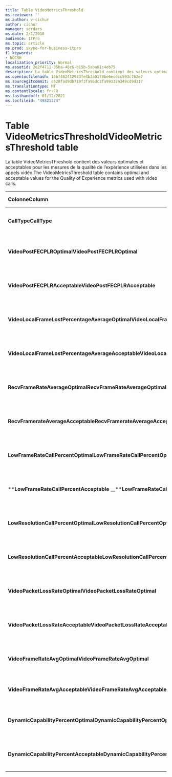 ```yaml
---
title: Table VideoMetricsThreshold
ms.reviewer: ''
ms.author: v-cichur
author: cichur
manager: serdars
ms.date: 2/1/2018
audience: ITPro
ms.topic: article
ms.prod: skype-for-business-itpro
f1.keywords:
- NOCSH
localization_priority: Normal
ms.assetid: 2e2f4711-35ba-48c6-b15b-5aba61c4eb75
description: La table VideoMetricsThreshold contient des valeurs optimales et acceptables pour les mesures de la qualité de l’expérience utilisées dans les appels vidéo.
ms.openlocfilehash: 15bf482412973fe4b3a0178be6ecdcc593c762e7
ms.sourcegitcommit: c528fad9db719f3fa96dc3fa99332a349cd9d317
ms.translationtype: MT
ms.contentlocale: fr-FR
ms.lasthandoff: 01/12/2021
ms.locfileid: "49821374"
---
```

# <a name="videometricsthreshold-table"></a><span data-ttu-id="86e3d-103">Table VideoMetricsThreshold</span><span class="sxs-lookup"><span data-stu-id="86e3d-103">VideoMetricsThreshold table</span></span>
 
<span data-ttu-id="86e3d-104">La table VideoMetricsThreshold contient des valeurs optimales et acceptables pour les mesures de la qualité de l’expérience utilisées dans les appels vidéo.</span><span class="sxs-lookup"><span data-stu-id="86e3d-104">The VideoMetricsThreshold table contains optimal and acceptable values for the Quality of Experience metrics used with video calls.</span></span>
  

| <span data-ttu-id="86e3d-105">**Colonne**</span><span class="sxs-lookup"><span data-stu-id="86e3d-105">**Column**</span></span>                                               | <span data-ttu-id="86e3d-106">**Type de données**</span><span class="sxs-lookup"><span data-stu-id="86e3d-106">**Data Type**</span></span>       | <span data-ttu-id="86e3d-107">**Clé/Index**</span><span class="sxs-lookup"><span data-stu-id="86e3d-107">**Key/Index**</span></span>  | <span data-ttu-id="86e3d-108">**Details**</span><span class="sxs-lookup"><span data-stu-id="86e3d-108">**Details**</span></span>                          |
|:---------------------------------------------------------|:--------------------|:---------------|:-------------------------------------|
| <span data-ttu-id="86e3d-109">**CallType**</span><span class="sxs-lookup"><span data-stu-id="86e3d-109">**CallType**</span></span> <br/>                                       | <span data-ttu-id="86e3d-110">int</span><span class="sxs-lookup"><span data-stu-id="86e3d-110">int</span></span>  <br/>          | <span data-ttu-id="86e3d-111">Primaire</span><span class="sxs-lookup"><span data-stu-id="86e3d-111">Primary</span></span>  <br/> | <span data-ttu-id="86e3d-112">Type d’appel passé.</span><span class="sxs-lookup"><span data-stu-id="86e3d-112">Type of call that was placed.</span></span>  <br/> |
| <span data-ttu-id="86e3d-113">**VideoPostFECPLROptimal**</span><span class="sxs-lookup"><span data-stu-id="86e3d-113">**VideoPostFECPLROptimal**</span></span> <br/>                         | <span data-ttu-id="86e3d-114">décimal(5,2)</span><span class="sxs-lookup"><span data-stu-id="86e3d-114">decimal(5,2)</span></span>  <br/> |                | <span data-ttu-id="86e3d-115">La valeur par défaut est 0,05.</span><span class="sxs-lookup"><span data-stu-id="86e3d-115">The default value is 0.05.</span></span>  <br/>    |
| <span data-ttu-id="86e3d-116">**VideoPostFECPLRAcceptable**</span><span class="sxs-lookup"><span data-stu-id="86e3d-116">**VideoPostFECPLRAcceptable**</span></span> <br/>                      | <span data-ttu-id="86e3d-117">décimal(5,2)</span><span class="sxs-lookup"><span data-stu-id="86e3d-117">decimal(5,2)</span></span>  <br/> |                | <span data-ttu-id="86e3d-118">La valeur par défaut est 0,10.</span><span class="sxs-lookup"><span data-stu-id="86e3d-118">The default value is 0.10.</span></span>  <br/>    |
| <span data-ttu-id="86e3d-119">**VideoLocalFrameLostPercentageAverageOptimal**</span><span class="sxs-lookup"><span data-stu-id="86e3d-119">**VideoLocalFrameLostPercentageAverageOptimal**</span></span> <br/>    | <span data-ttu-id="86e3d-120">décimal(5,2)</span><span class="sxs-lookup"><span data-stu-id="86e3d-120">decimal(5,2)</span></span>  <br/> |                | <span data-ttu-id="86e3d-121">La valeur par défaut est 5,0.</span><span class="sxs-lookup"><span data-stu-id="86e3d-121">The default value is 5.0.</span></span>  <br/>     |
| <span data-ttu-id="86e3d-122">**VideoLocalFrameLostPercentageAverageAcceptable**</span><span class="sxs-lookup"><span data-stu-id="86e3d-122">**VideoLocalFrameLostPercentageAverageAcceptable**</span></span> <br/> | <span data-ttu-id="86e3d-123">décimal(5,2)</span><span class="sxs-lookup"><span data-stu-id="86e3d-123">decimal(5,2)</span></span>  <br/> |                | <span data-ttu-id="86e3d-124">La valeur par défaut est 10,0.</span><span class="sxs-lookup"><span data-stu-id="86e3d-124">The default value is 10.0.</span></span>  <br/>    |
| <span data-ttu-id="86e3d-125">**RecvFrameRateAverageOptimal**</span><span class="sxs-lookup"><span data-stu-id="86e3d-125">**RecvFrameRateAverageOptimal**</span></span> <br/>                    | <span data-ttu-id="86e3d-126">decimal(9,4)</span><span class="sxs-lookup"><span data-stu-id="86e3d-126">decimal(9,4)</span></span>  <br/> |                | <span data-ttu-id="86e3d-127">La valeur par défaut est 12,0000.</span><span class="sxs-lookup"><span data-stu-id="86e3d-127">The default value is 12.0000.</span></span>  <br/> |
| <span data-ttu-id="86e3d-128">**RecvFramerateAverageAcceptable**</span><span class="sxs-lookup"><span data-stu-id="86e3d-128">**RecvFramerateAverageAcceptable**</span></span> <br/>                 | <span data-ttu-id="86e3d-129">decimal(9,4)</span><span class="sxs-lookup"><span data-stu-id="86e3d-129">decimal(9,4)</span></span>  <br/> |                | <span data-ttu-id="86e3d-130">La valeur par défaut est 7,0000.</span><span class="sxs-lookup"><span data-stu-id="86e3d-130">The default value is 7.0000.</span></span>  <br/>  |
| <span data-ttu-id="86e3d-131">**LowFrameRateCallPercentOptimal**</span><span class="sxs-lookup"><span data-stu-id="86e3d-131">**LowFrameRateCallPercentOptimal**</span></span> <br/>                 | <span data-ttu-id="86e3d-132">décimal(5,2)</span><span class="sxs-lookup"><span data-stu-id="86e3d-132">decimal(5,2)</span></span>  <br/> |                | <span data-ttu-id="86e3d-133">La valeur par défaut est 5,0.</span><span class="sxs-lookup"><span data-stu-id="86e3d-133">The default value is 5.0.</span></span>  <br/>     |
| <span data-ttu-id="86e3d-134">\*\***LowFrameRateCallPercentAcceptable** _\_</span><span class="sxs-lookup"><span data-stu-id="86e3d-134">\*\***LowFrameRateCallPercentAcceptable** _\_</span></span> <br/>        | <span data-ttu-id="86e3d-135">décimal(5,2)</span><span class="sxs-lookup"><span data-stu-id="86e3d-135">decimal(5,2)</span></span>  <br/> |                | <span data-ttu-id="86e3d-136">La valeur par défaut est 10,0/</span><span class="sxs-lookup"><span data-stu-id="86e3d-136">The default value is 10.0/</span></span>  <br/>    |
| <span data-ttu-id="86e3d-137">**LowResolutionCallPercentOptimal**</span><span class="sxs-lookup"><span data-stu-id="86e3d-137">**LowResolutionCallPercentOptimal**</span></span> <br/>                | <span data-ttu-id="86e3d-138">décimal(5,2)</span><span class="sxs-lookup"><span data-stu-id="86e3d-138">decimal(5,2)</span></span>  <br/> |                | <span data-ttu-id="86e3d-139">La valeur par défaut est 5,0.</span><span class="sxs-lookup"><span data-stu-id="86e3d-139">The default value is 5.0.</span></span>  <br/>     |
| <span data-ttu-id="86e3d-140">**LowResolutionCallPercentAcceptable**</span><span class="sxs-lookup"><span data-stu-id="86e3d-140">**LowResolutionCallPercentAcceptable**</span></span> <br/>             | <span data-ttu-id="86e3d-141">décimal(5,2)</span><span class="sxs-lookup"><span data-stu-id="86e3d-141">decimal(5,2)</span></span>  <br/> |                | <span data-ttu-id="86e3d-142">La valeur par défaut est 10,0.</span><span class="sxs-lookup"><span data-stu-id="86e3d-142">The default value is 10.0.</span></span>  <br/>    |
| <span data-ttu-id="86e3d-143">**VideoPacketLossRateOptimal**</span><span class="sxs-lookup"><span data-stu-id="86e3d-143">**VideoPacketLossRateOptimal**</span></span> <br/>                     | <span data-ttu-id="86e3d-144">foat</span><span class="sxs-lookup"><span data-stu-id="86e3d-144">foat</span></span>  <br/>         |                | <span data-ttu-id="86e3d-145">La valeur par défaut est 0,05.</span><span class="sxs-lookup"><span data-stu-id="86e3d-145">The default value is 0.05.</span></span>  <br/>    |
| <span data-ttu-id="86e3d-146">**VideoPacketLossRateAcceptable**</span><span class="sxs-lookup"><span data-stu-id="86e3d-146">**VideoPacketLossRateAcceptable**</span></span> <br/>                  | <span data-ttu-id="86e3d-147">float</span><span class="sxs-lookup"><span data-stu-id="86e3d-147">float</span></span>  <br/>        |                | <span data-ttu-id="86e3d-148">La valeur par défaut est 0,10.</span><span class="sxs-lookup"><span data-stu-id="86e3d-148">The default value is 0.10.</span></span>  <br/>    |
| <span data-ttu-id="86e3d-149">**VideoFrameRateAvgOptimal**</span><span class="sxs-lookup"><span data-stu-id="86e3d-149">**VideoFrameRateAvgOptimal**</span></span> <br/>                       | <span data-ttu-id="86e3d-150">float</span><span class="sxs-lookup"><span data-stu-id="86e3d-150">float</span></span>  <br/>        |                | <span data-ttu-id="86e3d-151">La valeur par défaut est 12.</span><span class="sxs-lookup"><span data-stu-id="86e3d-151">The default value is 12.</span></span>  <br/>      |
| <span data-ttu-id="86e3d-152">**VideoFrameRateAvgAcceptable**</span><span class="sxs-lookup"><span data-stu-id="86e3d-152">**VideoFrameRateAvgAcceptable**</span></span> <br/>                    | <span data-ttu-id="86e3d-153">float</span><span class="sxs-lookup"><span data-stu-id="86e3d-153">float</span></span>  <br/>        |                | <span data-ttu-id="86e3d-154">La valeur par défaut est 7.</span><span class="sxs-lookup"><span data-stu-id="86e3d-154">The default value is 7.</span></span>  <br/>       |
| <span data-ttu-id="86e3d-155">**DynamicCapabilityPercentOptimal**</span><span class="sxs-lookup"><span data-stu-id="86e3d-155">**DynamicCapabilityPercentOptimal**</span></span> <br/>                | <span data-ttu-id="86e3d-156">décimal(5,2)</span><span class="sxs-lookup"><span data-stu-id="86e3d-156">decimal(5,2)</span></span>  <br/> |                | <span data-ttu-id="86e3d-157">La valeur par défaut est 5,00.</span><span class="sxs-lookup"><span data-stu-id="86e3d-157">The default value is 5.00.</span></span>  <br/>    |
| <span data-ttu-id="86e3d-158">**DynamicCapabilityPercentAcceptable**</span><span class="sxs-lookup"><span data-stu-id="86e3d-158">**DynamicCapabilityPercentAcceptable**</span></span> <br/>             | <span data-ttu-id="86e3d-159">décimal(5,2)</span><span class="sxs-lookup"><span data-stu-id="86e3d-159">decimal(5,2)</span></span>  <br/> |                | <span data-ttu-id="86e3d-160">La valeur par défaut est 10,00.</span><span class="sxs-lookup"><span data-stu-id="86e3d-160">The default value is 10.00.</span></span>  <br/>   |

